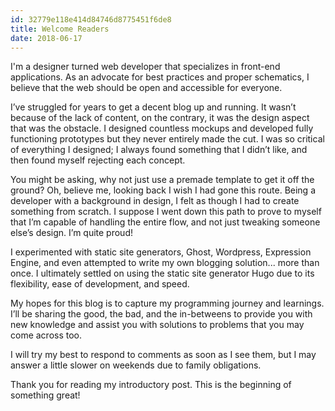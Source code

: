 ```yaml
---
id: 32779e118e414d84746d8775451f6de8
title: Welcome Readers
date: 2018-06-17
---
```


I'm a designer turned web developer that specializes in front-end applications.
As an advocate for best practices and proper schematics, I believe that the web
should be open and accessible for everyone.

I’ve struggled for years to get a decent blog up and running. It wasn’t because
of the lack of content, on the contrary, it was the design aspect that was the
obstacle. I designed countless mockups and developed fully functioning
prototypes but they never entirely made the cut. I was so critical of everything
I designed; I always found something that I didn’t like, and then found myself
rejecting each concept.

<!--more-->

You might be asking, why not just use a premade template to get it off the
ground? Oh, believe me, looking back I wish I had gone this route. Being a
developer with a background in design, I felt as though I had to create
something from scratch. I suppose I went down this path to prove to myself that
I’m capable of handling the entire flow, and not just tweaking someone else’s
design. I’m quite proud!

I experimented with static site generators, Ghost, Wordpress, Expression Engine,
and even attempted to write my own blogging solution... more than once. I
ultimately settled on using the static site generator Hugo due to its
flexibility, ease of development, and speed.

My hopes for this blog is to capture my programming journey and learnings. I’ll
be sharing the good, the bad, and the in-betweens to provide you with new
knowledge and assist you with solutions to problems that you may come across
too.

I will try my best to respond to comments as soon as I see them, but I may
answer a little slower on weekends due to family obligations.

Thank you for reading my introductory post. This is the beginning of something
great!
